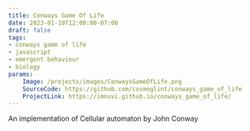 ```yaml
---
title: Conways Game Of Life
date: 2023-01-10T12:00:00-07:00
draft: false
tags: 
- conways game of life
- javascript
- emergent behaviour
- biology
params:
    Image: /projects/images/ConwaysGameOfLife.png
    SourceCode: https://github.com/cosmoglint/conways_game_of_life
    ProjectLink: https://imnuvi.github.io/conways_game_of_life/
---
```

An implementation of Cellular automaton by John Conway
